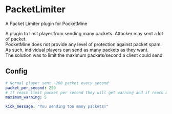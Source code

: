 # PacketLimiter
A Packet Limiter plugin for PocketMine

A plugin to limit player from sending many packets. Attacker may sent a lot of packet.  
PocketMine does not provide any level of protection against packet spam.  
As such, individual players can send as many packets as they want.  
The solution was to limit the maximum packets/second a client could send.  

## Config
```yml
# Normal player sent ~200 packet every second
packet_per_second: 250
# If reach limit packet per second they will get warning and if reach maximum warning they kicked.
maximum_warning: 5

kick_message: "You sending too many packets!"
```
